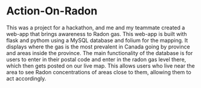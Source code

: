 # Action-On-Radon

This was a project for a hackathon, and me and my teammate created a web-app that brings awareness to Radon gas. This web-app is built with flask and pythom using a MySQL database and folium for the mapping. It displays where the gas is the most prevalent in Canada going by province and areas inside the province. The main functionality of the database is for users to enter in their postal code and enter in the radon gas level there, which then gets posted on our live map. This allows users who live near the area to see Radon concentrations of areas close to them, allowing them to act accordingly.
